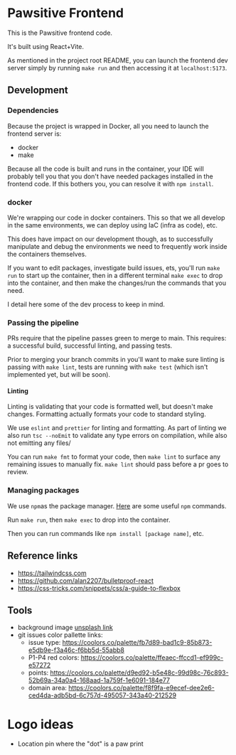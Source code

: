 # Pawsitive Frontend

This is the Pawsitive frontend code.

It's built using React+Vite.

As mentioned in the project root README, you can launch the frontend dev server simply by running `make run` and then accessing it at `localhost:5173`.

## Development

### Dependencies

Because the project is wrapped in Docker, all you need to launch the frontend server is:

- docker
- make

Because all the code is built and runs in the container, your IDE will probably tell you that you don't have needed packages installed
in the frontend code. If this bothers you, you can resolve it with `npm install`.

### docker

We're wrapping our code in docker containers. This so that we all develop in the same environments, we can deploy using IaC (infra as code), etc.

This does have impact on our development though, as to successfully manipulate and debug the environments we need to frequently work inside the containers themselves.

If you want to edit packages, investigate build issues, ets, you'll run `make run` to start up the container, then in a different terminal `make exec` to drop into the container, and then make the changes/run the commands that you need.

I detail here some of the dev process to keep in mind.

### Passing the pipeline

PRs require that the pipeline passes green to merge to main. This requires: a successful build, successful linting, and passing tests.

Prior to merging your branch commits in you'll want to make sure linting is passing with `make lint`, tests are running with `make test` (which isn't implemented yet, but will be soon).

#### Linting

Linting is validating that your code is formatted well, but doesn't make changes. Formatting actually formats your code to standard styling.

We use `eslint` and `prettier` for linting and formatting. As part of linting we also run `tsc --noEmit` to validate any type errors on compilation, while also not emitting any files/

You can run `make fmt` to format your code, then `make lint` to surface any remaining issues to manually fix. `make lint` should pass before a pr goes to review.

### Managing packages

We use `npm`as the package manager. [Here](https://www.freecodecamp.org/news/npm-cheat-sheet-most-common-commands-and-nvm/) are some useful `npm` commands.

Run `make run`, then `make exec` to drop into the container.

Then you can run commands like `npm install [package name]`, etc.

## Reference links

- https://tailwindcss.com
- https://github.com/alan2207/bulletproof-react
- https://css-tricks.com/snippets/css/a-guide-to-flexbox

## Tools

- background image [unsplash link](https://unsplash.com/photos/a-field-with-yellow-flowers-and-trees-in-the-background-uNxpbV-D8hI)
- git issues color pallette links:
  - issue type: https://coolors.co/palette/fb7d89-bad1c9-85b873-e5db9e-f3a46c-f6bb5d-55abb8
  - P1-P4 red colors: https://coolors.co/palette/ffeaec-ffccd1-ef999c-e57272
  - points: https://coolors.co/palette/d9ed92-b5e48c-99d98c-76c893-52b69a-34a0a4-168aad-1a759f-1e6091-184e77
  - domain area: https://coolors.co/palette/f8f9fa-e9ecef-dee2e6-ced4da-adb5bd-6c757d-495057-343a40-212529

# Logo ideas

- Location pin where the "dot" is a paw print
